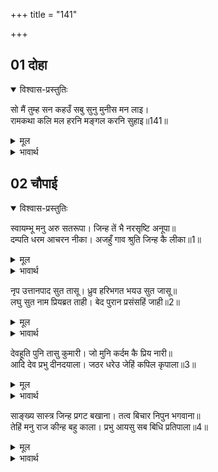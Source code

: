 +++
title = "141"

+++


## 01 दोहा
<details open><summary>विश्वास-प्रस्तुतिः</summary>

सो मैं तुम्ह सन कहउँ सबु सुनु मुनीस मन लाइ।  
रामकथा कलि मल हरनि मङ्गल करनि सुहाइ॥141॥
</details>
<details><summary>मूल</summary>

सो मैं तुम्ह सन कहउँ सबु सुनु मुनीस मन लाइ।  
रामकथा कलि मल हरनि मङ्गल करनि सुहाइ॥141॥
</details>

<details><summary>भावार्थ</summary>

हे मुनीश्वर भरद्वाज! मैं वह सब तुमसे कहता हूँ, मन लगाकर सुनो। श्री रामचन्द्रजी की कथा कलियुग के पापों को हरने वाली, कल्याण करने वाली और बडी सुन्दर है॥141॥
</details>





## 02 चौपाई
<details open><summary>विश्वास-प्रस्तुतिः</summary>

स्वायम्भू मनु अरु सतरूपा। जिन्ह तें भै नरसृष्टि अनूपा॥  
दम्पति धरम आचरन नीका। अजहुँ गाव श्रुति जिन्ह कै लीका॥1॥
</details>
<details><summary>मूल</summary>

स्वायम्भू मनु अरु सतरूपा। जिन्ह तें भै नरसृष्टि अनूपा॥  
दम्पति धरम आचरन नीका। अजहुँ गाव श्रुति जिन्ह कै लीका॥1॥
</details>

<details><summary>भावार्थ</summary>

स्वायम्भुव मनु और (उनकी पत्नी) शतरूपा, जिनसे मनुष्यों की यह अनुपम सृष्टि हुई, इन दोनों पति-पत्नी के धर्म और आचरण बहुत अच्छे थे। आज भी वेद जिनकी मर्यादा का गान करते हैं॥1॥
</details>

नृप उत्तानपाद सुत तासू। ध्रुव हरिभगत भयउ सुत जासू॥  
लघु सुत नाम प्रियब्रत ताही। बेद पुरान प्रसंसहिं जाही॥2॥

<details><summary>मूल</summary>

नृप उत्तानपाद सुत तासू। ध्रुव हरिभगत भयउ सुत जासू॥  
लघु सुत नाम प्रियब्रत ताही। बेद पुरान प्रसंसहिं जाही॥2॥
</details>

<details><summary>भावार्थ</summary>

राजा उत्तानपाद उनके पुत्र थे, जिनके पुत्र (प्रसिद्ध) हरिभक्त ध्रुवजी हुए। उन (मनुजी) के छोटे लडके का नाम प्रियव्रत था, जिनकी प्रशंसा वेद और पुराण करते हैं॥2॥
</details>

देवहूति पुनि तासु कुमारी। जो मुनि कर्दम कै प्रिय नारी॥  
आदि देव प्रभु दीनदयाला। जठर धरेउ जेहिं कपिल कृपाला॥3॥

<details><summary>मूल</summary>

देवहूति पुनि तासु कुमारी। जो मुनि कर्दम कै प्रिय नारी॥  
आदि देव प्रभु दीनदयाला। जठर धरेउ जेहिं कपिल कृपाला॥3॥
</details>

<details><summary>भावार्थ</summary>

पुनः देवहूति उनकी कन्या थी, जो कर्दम मुनि की प्यारी पत्नी हुई और जिन्होन्ने आदि देव, दीनों पर दया करने वाले समर्थ एवं कृपालु भगवान कपिल को गर्भ में धारण किया॥3॥
</details>

साङ्ख्य सास्त्र जिन्ह प्रगट बखाना। तत्व बिचार निपुन भगवाना॥  
तेहिं मनु राज कीन्ह बहु काला। प्रभु आयसु सब बिधि प्रतिपाला॥4॥

<details><summary>मूल</summary>

साङ्ख्य सास्त्र जिन्ह प्रगट बखाना। तत्व बिचार निपुन भगवाना॥  
तेहिं मनु राज कीन्ह बहु काला। प्रभु आयसु सब बिधि प्रतिपाला॥4॥
</details>

<details><summary>भावार्थ</summary>

तत्वों का विचार करने में अत्यन्त निपुण जिन (कपिल) भगवान ने साङ्ख्य शास्त्र का प्रकट रूप में वर्णन किया, उन (स्वायम्भुव) मनुजी ने बहुत समय तक राज्य किया और सब प्रकार से भगवान की आज्ञा (रूप शास्त्रों की मर्यादा) का पालन किया॥4॥
</details>
